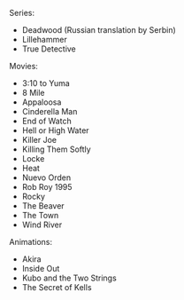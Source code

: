Series:
* Deadwood (Russian translation by Serbin)
* Lillehammer
* True Detective

Movies:
* 3:10 to Yuma
* 8 Mile
* Appaloosa
* Cinderella Man
* End of Watch
* Hell or High Water
* Killer Joe
* Killing Them Softly
* Locke
* Heat
* Nuevo Orden
* Rob Roy 1995
* Rocky
* The Beaver
* The Town
* Wind River

Animations:
* Akira
* Inside Out
* Kubo and the Two Strings
* The Secret of Kells
